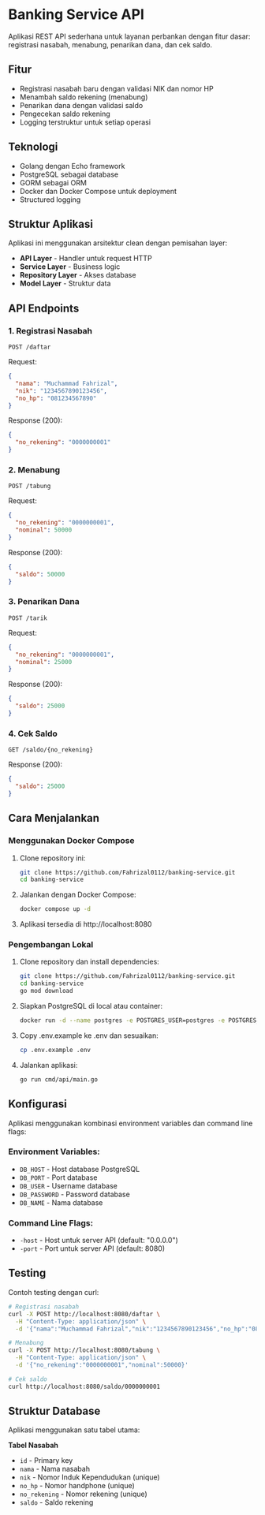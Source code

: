# Banking Service API

Aplikasi REST API sederhana untuk layanan perbankan dengan fitur dasar: registrasi nasabah, menabung, penarikan dana, dan cek saldo.

## Fitur

- Registrasi nasabah baru dengan validasi NIK dan nomor HP
- Menambah saldo rekening (menabung)
- Penarikan dana dengan validasi saldo
- Pengecekan saldo rekening
- Logging terstruktur untuk setiap operasi

## Teknologi

- Golang dengan Echo framework
- PostgreSQL sebagai database
- GORM sebagai ORM
- Docker dan Docker Compose untuk deployment
- Structured logging

## Struktur Aplikasi

Aplikasi ini menggunakan arsitektur clean dengan pemisahan layer:

- **API Layer** - Handler untuk request HTTP
- **Service Layer** - Business logic
- **Repository Layer** - Akses database
- **Model Layer** - Struktur data

## API Endpoints

### 1. Registrasi Nasabah

```
POST /daftar
```

Request:
```json
{
  "nama": "Muchammad Fahrizal",
  "nik": "1234567890123456",
  "no_hp": "081234567890"
}
```

Response (200):
```json
{
  "no_rekening": "0000000001"
}
```

### 2. Menabung

```
POST /tabung
```

Request:
```json
{
  "no_rekening": "0000000001",
  "nominal": 50000
}
```

Response (200):
```json
{
  "saldo": 50000
}
```

### 3. Penarikan Dana

```
POST /tarik
```

Request:
```json
{
  "no_rekening": "0000000001",
  "nominal": 25000
}
```

Response (200):
```json
{
  "saldo": 25000
}
```

### 4. Cek Saldo

```
GET /saldo/{no_rekening}
```

Response (200):
```json
{
  "saldo": 25000
}
```

## Cara Menjalankan

### Menggunakan Docker Compose

1. Clone repository ini:
   ```bash
   git clone https://github.com/Fahrizal0112/banking-service.git
   cd banking-service
   ```

2. Jalankan dengan Docker Compose:
   ```bash
   docker compose up -d
   ```

3. Aplikasi tersedia di http://localhost:8080

### Pengembangan Lokal

1. Clone repository dan install dependencies:
   ```bash
   git clone https://github.com/Fahrizal0112/banking-service.git
   cd banking-service
   go mod download
   ```

2. Siapkan PostgreSQL di local atau container:
   ```bash
   docker run -d --name postgres -e POSTGRES_USER=postgres -e POSTGRES_PASSWORD=postgres -e POSTGRES_DB=bank -p 5432:5432 postgres:15
   ```

3. Copy .env.example ke .env dan sesuaikan:
   ```bash
   cp .env.example .env
   ```

4. Jalankan aplikasi:
   ```bash
   go run cmd/api/main.go
   ```

## Konfigurasi

Aplikasi menggunakan kombinasi environment variables dan command line flags:

### Environment Variables:
- `DB_HOST` - Host database PostgreSQL
- `DB_PORT` - Port database
- `DB_USER` - Username database
- `DB_PASSWORD` - Password database
- `DB_NAME` - Nama database

### Command Line Flags:
- `-host` - Host untuk server API (default: "0.0.0.0")
- `-port` - Port untuk server API (default: 8080)

## Testing

Contoh testing dengan curl:

```bash
# Registrasi nasabah
curl -X POST http://localhost:8080/daftar \
  -H "Content-Type: application/json" \
  -d '{"nama":"Muchammad Fahrizal","nik":"1234567890123456","no_hp":"081234567890"}'

# Menabung
curl -X POST http://localhost:8080/tabung \
  -H "Content-Type: application/json" \
  -d '{"no_rekening":"0000000001","nominal":50000}'

# Cek saldo
curl http://localhost:8080/saldo/0000000001
```

## Struktur Database

Aplikasi menggunakan satu tabel utama:

**Tabel Nasabah**
- `id` - Primary key
- `nama` - Nama nasabah
- `nik` - Nomor Induk Kependudukan (unique)
- `no_hp` - Nomor handphone (unique)
- `no_rekening` - Nomor rekening (unique)
- `saldo` - Saldo rekening